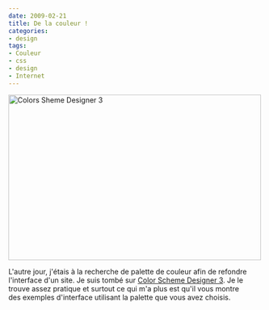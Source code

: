 ```yaml
---
date: 2009-02-21
title: De la couleur !
categories:
- design
tags:
- Couleur
- css
- design
- Internet
---
```

<img class="alignnone size-medium wp-image-1035" title="Colors Sheme Designer 3" src="https://dlgjp9x71cipk.cloudfront.net/2009/02/colorschemedesigner3-500x328.png" alt="Colors Sheme Designer 3" width="500" height="328" />

L'autre jour, j'étais à la recherche de palette de couleur afin de refondre l'interface d'un site. Je suis tombé sur <a title="Lien vers le site colorschemedesigner.com/" href="https://colorschemedesigner.com/">Color Scheme Designer 3</a>. Je le trouve assez pratique et surtout ce qui m'a plus est qu'il vous montre des exemples d'interface utilisant la palette que vous avez choisis.
